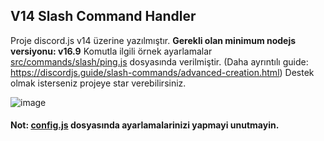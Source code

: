 ## V14 Slash Command Handler
Proje discord.js v14 üzerine yazılmıştır.
**Gerekli olan minimum nodejs versiyonu: v16.9**
Komutla ilgili örnek ayarlamalar [src/commands/slash/ping.js](https://github.com/memte/v14-slash-command-handler/blob/es6/src/commands/slash/ping.js) dosyasında verilmiştir. (Daha ayrıntılı guide: https://discordjs.guide/slash-commands/advanced-creation.html)
Destek olmak isterseniz projeye star verebilirsiniz.
 
![image](https://user-images.githubusercontent.com/63320170/175336722-373eaf92-1454-4bce-b97c-e8a629c2628e.png)

#### Not: [config.js](https://github.com/memte/v14-slash-command-handler/blob/es6/src/config.js) dosyasında ayarlamalarinizi yapmayi unutmayin.
